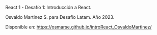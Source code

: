 React 1 - Desafío 1: Introducción a React. 

Osvaldo Martinez S. para Desafío Latam. Año 2023.

Disponible en: https://osmarse.github.io/introReact_OsvaldoMartinez/
